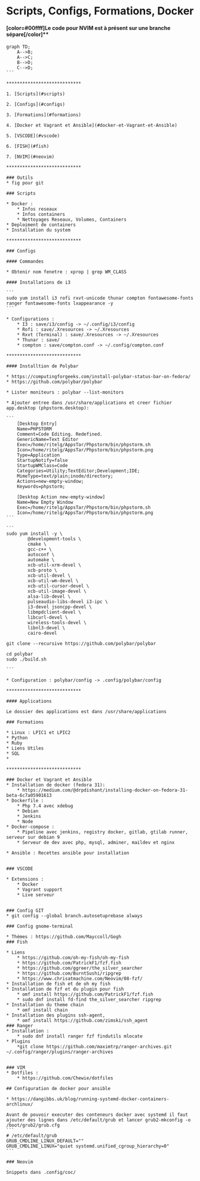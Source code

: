 # Scripts, Configs, Formations, Docker

#### [color=#00ffff]Le code pour NVIM est à présent sur une branche sépare[/color]**

``````mermaid
graph TD;
    A-->B;
    A-->C;
    B-->D;
    C-->D;
```

****************************

1. [Scripts](#scripts)

2. [Configs](#configs)

3. [Formations](#formations)

4. [Docker et Vagrant et Ansible](#docker-et-Vagrant-et-Ansible)

5. [VSCODE](#vscode)

6. [FISH](#fish)

7. [NVIM](#neovim)

****************************

### Outils
* fig pour git

### Scripts

* Docker : 
    * Infos reseaux
    * Infos containers
    * Nettoyages Reseaux, Volumes, Containers
* Deploiment de containers
* Installation du system

****************************

### Configs

#### Commandes

* Obtenir nom fenetre : xprop | grep WM_CLASS

#### Installations de i3

```
sudo yum install i3 rofi rxvt-unicode thunar compton fontawesome-fonts ranger fontawesome-fonts lxappearance -y
```

* Configurations : 
    * I3 : save/i3/config -> ~/.config/i3/config
    * Rofi : save/.Xresources -> ~/.Xresources
    * Rxvt (Terminal) : save/.Xresources -> ~/.Xresources
    * Thunar : save/
    * compton : save/compton.conf -> ~/.config/compton.conf

****************************

#### Installtion de Polybar

* https://computingforgeeks.com/install-polybar-status-bar-on-fedora/
* https://github.com/polybar/polybar

* Lister moniteurs : polybar --list-monitors

* Ajouter entree dans /usr/share/applications et creer fichier app.desktop (phpstorm.desktop):

```
    [Desktop Entry]
    Name=PHPSTORM
    Comment=Code Editing. Redefined.
    GenericName=Text Editor
    Exec=/home/ritelg/AppsTar/Phpstorm/bin/phpstorm.sh
    Icon=/home/ritelg/AppsTar/Phpstorm/bin/phpstorm.png
    Type=Application
    StartupNotify=false
    StartupWMClass=Code
    Categories=Utility;TextEditor;Development;IDE;
    MimeType=text/plain;inode/directory;
    Actions=new-empty-window;
    Keywords=phpstorm;

    [Desktop Action new-empty-window]
    Name=New Empty Window
    Exec=/home/ritelg/AppsTar/Phpstorm/bin/phpstorm.sh
    Icon=/home/ritelg/AppsTar/Phpstorm/bin/phpstorm.png
```

```
sudo yum install -y \
        @development-tools \
        cmake \ 
        gcc-c++ \
        autoconf \
        automake \
        xcb-util-xrm-devel \
        xcb-proto \
        xcb-util-devel \
        xcb-util-wm-devel \
        xcb-util-cursor-devel \
        xcb-util-image-devel \
        alsa-lib-devel \
        pulseaudio-libs-devel i3-ipc \
        i3-devel jsoncpp-devel \
        libmpdclient-devel \
        libcurl-devel \
        wireless-tools-devel \
        libnl3-devel \
        cairo-devel

git clone --recursive https://github.com/polybar/polybar

cd polybar
sudo ./build.sh

```

* Configuration : polybar/config -> .config/polybar/config

****************************

#### Applications 

Le dossier des applications est dans /usr/share/applications

### Formations

* Linux : LPIC1 et LPIC2
* Python
* Ruby
* Liens Utiles
* SQL
* 

****************************

### Docker et Vagrant et Ansible
* Installation de docker (fedora 31):
    * https://medium.com/@drpdishant/installing-docker-on-fedora-31-beta-6c7a05901613
* Dockerfile : 
    * Php 7.4 avec xdebug
    * Debian
    * Jenkins
    * Node
* Docker-compose : 
    * Pipeline avec jenkins, registry docker, gitlab, gtilab runner, serveur sur debian 9
    * Serveur de dev avec php, mysql, adminer, maildev et nginx

* Ansible : Recettes ansible pour installation


### VSCODE

* Extensions : 
    * Docker
    * Vagrant support
    * Live serveur


### Config GIT
* git config --global branch.autosetuprebase always

### Config gnome-terminal

* Thémes : https://github.com/Mayccoll/Gogh
### Fish

* Liens 
	* https://github.com/oh-my-fish/oh-my-fish
	* https://github.com/PatrickF1/fzf.fish 
	* https://github.com/ggreer/the_silver_searcher
	* https://github.com/BurntSushi/ripgrep
	* https://www.chrisatmachine.com/Neovim/08-fzf/
* Installation de fish et de oh my fish
* Installation de fzf et du plugin pour fish
	* omf install https://github.com/PatrickF1/fzf.fish
	* sudo dnf install fd-find the_silver_searcher ripgrep
* Installation du theme chain
	* omf install chain
* Installation des plugins ssh-agent,
	* omf install https://github.com/zimski/ssh_agent
### Ranger 
* Installation : 
	* sudo dnf install ranger fzf findutils mlocate
* Plugins
	*git clone https://github.com/maximtrp/ranger-archives.git ~/.config/ranger/plugins/ranger-archives


### VIM
* Dotfiles :
	* https://github.com/Chewie/dotfiles

## Configuration de docker pour ansible
  
* https://dangibbs.uk/blog/running-systemd-docker-containers-archlinux/

Avant de pouvoir executer des conteneurs docker avec systemd il faut ajouter des lignes dans /etc/default/grub et lancer grub2-mkconfig -o /boot/grub2/grub.cfg
```
# /etc/default/grub
GRUB_CMDLINE_LINUX_DEFAULT=""
GRUB_CMDLINE_LINUX="quiet systemd.unified_cgroup_hierarchy=0"
```

### Neovim

Snippets dans .config/coc/
